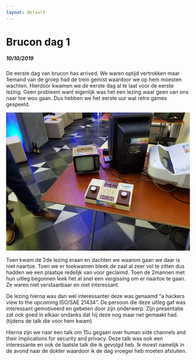 ```yaml
---
layout: default
---
```


# Brucon dag 1
##### 10/10/2019

De eerste dag van brucon has arrived. We waren optijd vertrokken maar 1iemand van de groep had de trein gemist waardoor we op hem moesten wachten. Hierdoor kwamen we de eerste dag al te laat voor de eerste lezing. Geen probleem want eigenlijk was het een lezing waar geen van ons naar toe wou gaan. Dus hebben we het eerste uur wat retro games gespeeld. 

![alt text](https://github.com/AndriesThomas/andriesthomas.github.io/blob/master/retro.jpg "1 van de spelletjes")

Toen kwam de 2de lezing eraan en dachten we waarom gaan we daar is niet naartoe. Toen we er toekwamen bleek de zaal al zeer vol te zitten dus hadden we een plaatsje redelijk van voor geclaimd. Toen de 2mannen met hun uitleg begonnen leek het al snel een vergissing om er naartoe te gaan. Ze waren niet verstaanbaar en niet interessant.

De lezing hierna was dan wel interessanter deze was genaamd “a hackers view to the upcoming ISO/SAE 21434”. De persoon die deze uitleg gaf was interessant gemotiveerd en gebeten door zijn onderwerp. Zijn presentatie zat ook goed in elkaar ondanks dat hij deze nog maar net gemaakt had. (tijdens de talk die voor hem kwam)

Hierna zijn we naar een talk om 15u gegaan over human side channels and their implications for security and privacy. Deze talk was ook een interessante en ook de laatste talk die ik gevolgd heb. Ik moest namelijk in de avond naar de dokter waardoor ik de dag vroeger heb moeten afsluiten.
